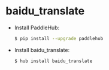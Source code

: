 # baidu_translate
* Install PaddleHub: 

    ```bash
    $ pip install --upgrade paddlehub
    ```

* Install baidu_translate: 

    ```bash
    $ hub install baidu_translate
    ```
